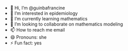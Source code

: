 - 👋 Hi, I’m @guinbafrancine
- 👀 I’m interested in epidemiology
- 🌱 I’m currently learning mathematics
- 💞️ I’m looking to collaborate on mathematics modeling
- 📫 How to reach me email
- 😄 Pronouns: she
- ⚡ Fun fact: yes

<!---
guinbafrancine/guinbafrancine is a ✨ special ✨ repository because its `README.md` (this file) appears on your GitHub profile.
You can click the Preview link to take a look at your changes.
--->
